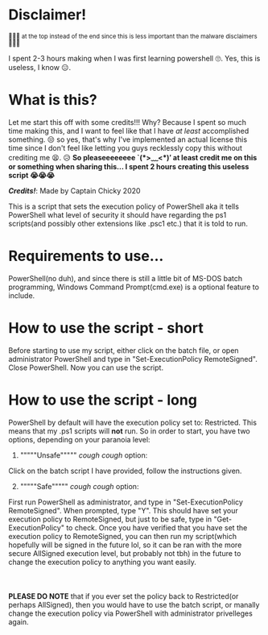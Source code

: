 # Disclaimer!
<sub>🤡🤡🤡 at the top instead of the end since this is less important than the malware disclaimers 🤡🤡🤡<sub>
  
I spent 2-3 hours making when I was first learning powershell 🙄. Yes, this is useless, I know 😑. 
  
# What is this?
Let me start this off with some credits!!! Why? Because I spent so much time making this, and I want to feel like that I have *at least* accomplished something. 😒 so yes, that's why I've implemented an actual license this time since I don't feel like letting you guys recklessly copy this without crediting me 😫. 😥 **So pleaseeeeeeee \`(\*>﹏<\*)′ at least credit me on this or something when sharing this... I spent 2 hours creating this useless script 😭😭😭**

***Credits!***: Made by Captain Chicky 2020

This is a script that sets the execution policy of PowerShell aka it tells PowerShell what level of security it should have regarding the ps1 scripts(and possibly other extensions like .psc1 etc.) that it is told to run.

# Requirements to use...
PowerShell(no duh), and since there is still a little bit of MS-DOS batch programming, Windows Command Prompt(cmd.exe) is a optional feature to include.

# How to use the script - short
Before starting to use my script, either click on the batch file, or open administrator PowerShell and type in "Set-ExecutionPolicy RemoteSigned". Close PowerShell. Now you can use the script.

# How to use the script - long
PowerShell by default will have the execution policy set to: Restricted. This means that my .ps1 scripts will ****not**** run. 
So in order to start, you have two options, depending on your paranoia level:

  1) """""Unsafe""""" *cough* *cough* option: 
  
Click on the batch script I have provided, follow the instructions given.

  2) """""Safe""""" *cough* *cough* option: 
  
First run PowerShell as administrator, and type in "Set-ExecutionPolicy RemoteSigned". When prompted, type "Y". This should have set your execution policy to RemoteSigned, but just to be safe, type in "Get-ExecutionPolicy" to check. Once you have verified that you have set the execution policy to RemoteSigned, you can then run my script(which hopefully will be signed in the future lol, so it can be ran with the more secure AllSigned execution level, but probably not tbh) in the future to change the execution policy to anything you want easily.
\
\
\
\
**PLEASE DO NOTE** that if you ever set the policy back to Restricted(or perhaps AllSigned), then you would have to use the batch script, or manally change the execution policy via PowerShell with administrator privelleges again.
